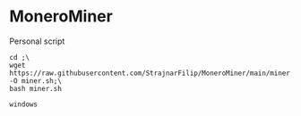# MoneroMiner
Personal script


```
cd ;\
wget https://raw.githubusercontent.com/StrajnarFilip/MoneroMiner/main/miner.sh -O miner.sh;\
bash miner.sh
```

```
windows
```
